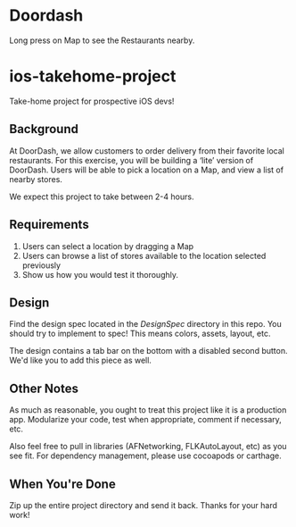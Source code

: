 # Doordash
Long press on Map to see the Restaurants nearby.

# ios-takehome-project

Take-home project for prospective iOS devs!


Background
--------------------------
At DoorDash, we allow customers to order delivery from their favorite local restaurants. For this exercise, you will be building a ‘lite’ version of DoorDash. Users will be able to pick a location on a Map, and view a list of nearby stores.

We expect this project to take between 2-4 hours.

Requirements
--------------------------
1. Users can select a location by dragging a Map
2. Users can browse a list of stores available to the location selected previously
3. Show us how you would test it thoroughly.

Design
--------------------------
Find the design spec located in the _DesignSpec_ directory in this repo. You should try to implement to spec! This means colors, assets, layout, etc.

The design contains a tab bar on the bottom with a disabled second button. We'd like you to add this piece as well.

Other Notes
--------------------------
As much as reasonable, you ought to treat this project like it is a production app. Modularize your code, test when appropriate, comment if necessary, etc.

Also feel free to pull in libraries (AFNetworking, FLKAutoLayout, etc) as you see fit. For dependency management, please use cocoapods or carthage.

When You're Done
--------------------------
Zip up the entire project directory and send it back. Thanks for your hard work!

